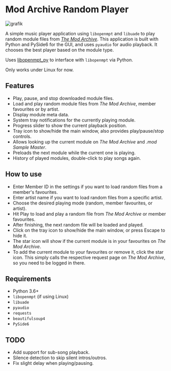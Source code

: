 # Mod Archive Random Player

![grafik](https://github.com/user-attachments/assets/1e9d1c44-2344-43b0-a531-80a131ebbac2)


A simple music player application using `libopenmpt` and `libuade` to play random module files from *[The Mod Archive](https://modarchive.org)*. This application is built with Python and PySide6 for the GUI, and uses `pyaudio` for audio playback. It chooses the best player based on the module type.

Uses [libopenmpt_py](https://github.com/shroom00/libopenmpt_py) to interface with `libopenmpt` via Python.

Only works under Linux for now.

## Features

- Play, pause, and stop downloaded module files.
- Load and play random module files from *The Mod Archive*, member favourites or by artist.
- Display module meta data.
- System tray notifications for the currently playing module.
- Progress slider to show the current playback position.
- Tray icon to show/hide the main window, also provides play/pause/stop controls.
- Allows looking up the current module on *The Mod Archive* and *.mod Sample Master*.
- Preloads the next module while the current one is playing.
- History of played modules, double-click to play songs again.

## How to use

- Enter Member ID in the settings if you want to load random files from a member's favourites.
- Enter artist name if you want to load random files from a specific artist.
- Choose the desired playing mode (random, member favourites, or artist).
- Hit Play to load and play a random file from *The Mod Archive* or member favourites.
- After finishing, the next random file will be loaded and played.
- Click on the tray icon to show/hide the main window, or press Escape to hide it.
- The star icon will show if the current module is in your favourites on *The Mod Archive*.
- To add the current module to your favourites or remove it, click the star icon. This simply calls the respective request page on *The Mod Archive*, so you need to be logged in there.

## Requirements

- Python 3.6+
- `libopenmpt` (if using Linux)
- `libuade`
- `pyaudio`
- `requests`
- `beautifulsoup4`
- `PySide6`

## TODO

- Add support for sub-song playback.
- Silence detection to skip silent intros/outros.
- Fix slight delay when playing/pausing.

